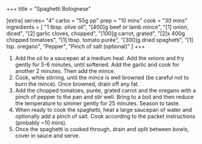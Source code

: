 +++
title = "Spaghetti Bolognese"

[extra]
serves= "4"
carbs = "55g pp"
prep = "10 mins"
cook = "30 mins"
ingredients = [
  "1 tbsp. olive oil",
  "[400]g beef or lamb mince",
  "[1] onion, diced",
  "[2] garlic cloves, chopped",
  "[100]g carrot, grated",
  "[2]x 400g chopped tomatoes",
  "[1] tbsp. tomato purée",
  "[300]g dried spaghetti",
  "[1] tsp. oregano",
  "Pepper",
  "Pinch of salt (optional)"
]
+++

1. Add the oil to a saucepan at a medium heat. Add the onions and fry gently for 5-6 minutes, until softened. Add the garlic and cook for another 2 minutes. Then add the mince.
1. Cook, while stirring, until the mince is well browned (be careful not to burn the mince). Once browned, drain off any fat.
1. Add the chopped tomatoes, purée, grated carrot and the oregano with a pinch of pepper to the pan and stir well. Bring to a boil and then reduce the temperature to simmer gently for 25 minutes. Season to taste.
1. When ready to cook the spaghetti, heat a large saucepan of water and optionally add a pinch of salt. Cook according to the packet instructions (probably ~10 mins).
1. Once the spaghetti is cooked through, drain and split between bowls, cover in sauce and serve.